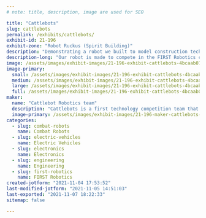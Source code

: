 ```yaml
---
# note: title, description, image are used for SEO

title: "Cattlebots"
slug: cattlebots
permalink: /exhibits/cattlebots/
exhibit-id: 21-196
exhibit-zone: "Robot Ruckus (Spirit Building)"
description: "Demonstrating a robot we built to model construction technology for first technology competition."
description-long: "Our robot is made to compete in the FIRST Robotics competition. We will be demonstrating it and explaining how its specific functions connect to real life problems. We would like to use this demonstration to inspire future engineers to participate in more STEM activities. "
image: /assets/images/exhibit-images/21-196-exhibit-cattlebots-4bcaab07-163d-4782-8714-d84ad329f4ad-large.jpeg
image-primary: 
  small: /assets/images/exhibit-images/21-196-exhibit-cattlebots-4bcaab07-163d-4782-8714-d84ad329f4ad-small.jpeg
  medium: /assets/images/exhibit-images/21-196-exhibit-cattlebots-4bcaab07-163d-4782-8714-d84ad329f4ad-medium.jpeg
  large: /assets/images/exhibit-images/21-196-exhibit-cattlebots-4bcaab07-163d-4782-8714-d84ad329f4ad-large.jpeg
  full: /assets/images/exhibit-images/21-196-exhibit-cattlebots-4bcaab07-163d-4782-8714-d84ad329f4ad-full.jpeg
maker: 
  name: "Cattlebot Robotics team"
  description: "Cattlebots is a first technology competition team that consists of a group of 9 students. We would like to reach out to our community to spread awareness of STEM related programs and facilitate a love of robotics and technology."
  image-primary: /assets/images/exhibit-images/21-196-maker-cattlebots-0bc48e47-9366-4f77-a7c0-120ba3b99e03-medium.jpeg
categories: 
  - slug: combat-robots
    name: Combat Robots
  - slug: electric-vehicles
    name: Electric Vehicles
  - slug: electronics
    name: Electronics
  - slug: engineering
    name: Engineering
  - slug: first-robotics
    name: FIRST Robotics
created-jotform: "2021-11-04 17:53:52"
last-modified-jotform: "2021-11-05 14:51:03"
last-exported: "2021-11-07 18:22:33"
sitemap: false

---
```

